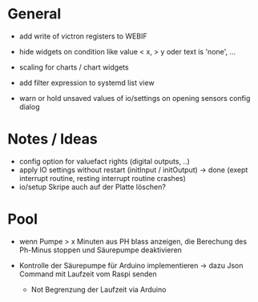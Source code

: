 
# General

- add write of victron registers to WEBIF

- hide widgets on condition like value < x, > y oder text is 'none', ...
- scaling for charts / chart widgets

- add filter expression to systemd list view

- warn or hold unsaved values of io/settings on opening sensors config dialog

# Notes / Ideas

- config option for valuefact rights (digital outputs, ..)
- apply IO settings without restart (initInput / initOutput)
    -> done (exept interrupt routine, resting interrupt routine crashes)
- io/setup Skripe auch auf der Platte löschen?

# Pool

- wenn Pumpe > x Minuten aus PH blass anzeigen,
  die Berechung des Ph-Minus stoppen und Säurepumpe deaktivieren

- Kontrolle der Säurepumpe für Arduino implementieren
  -> dazu Json Command mit Laufzeit vom Raspi senden
  - Not Begrenzung der Laufzeit via Arduino
